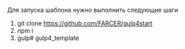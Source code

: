 Для запуска шаблона нужно выполнить следующие шаги

1. git clone https://github.com/FARCER/gulp4start
2. npm i
3. gulp# gulp4_template
